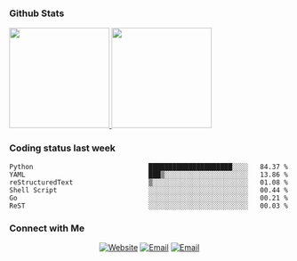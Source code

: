
### Github Stats

<a href="https://github.com/lileixuan">
  <img height="180em" src="https://github-readme-stats.vercel.app/api?username=lileixuan&theme=buefy&show_icons=true" />
  <img height="180em" src="https://github-readme-stats.vercel.app/api/top-langs/?username=lileixuan&theme=buefy&layout=compact" />
</a>

### Coding status last week 

<!--START_SECTION:waka-->

```text
Python                             █████████████████████░░░░   84.37 %
YAML                               ███▒░░░░░░░░░░░░░░░░░░░░░   13.86 %
reStructuredText                   ▒░░░░░░░░░░░░░░░░░░░░░░░░   01.08 %
Shell Script                       ░░░░░░░░░░░░░░░░░░░░░░░░░   00.44 %
Go                                 ░░░░░░░░░░░░░░░░░░░░░░░░░   00.21 %
ReST                               ░░░░░░░░░░░░░░░░░░░░░░░░░   00.03 %
```

<!--END_SECTION:waka-->

### Connect with Me 

<p align="center">
<a href="https://www.koomu.cn/"><img alt="Website" src="https://img.shields.io/badge/Website-www.koomu.cn-blue?style=flat-square&logo=google-chrome"></a>
<a href="mailto:lileixuan@gmail.com"><img alt="Email" src="https://img.shields.io/badge/Email-lileixuan@gmail.com-blue?style=flat-square&logo=gmail"></a>
<a href="https://www.koomu.cn/rss/"><img alt="Email" src="https://img.shields.io/badge/RSS-www.koomu.cn%2Frss%2F-blue?style=flat-square&logo=rss"></a>


</p>
